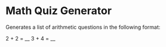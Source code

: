 # Math Quiz Generator

Generates a list of arithmetic questions in the following format:

2 + 2 = __
3 + 4 = __